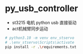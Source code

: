 # py_usb_controller

- st3215 电机 python usb 直接驱动
- act机械臂同步运动


```bash
# python3.10 -m venv env_stservo
# .\env_stservo\Scripts\activate
pip install -r .\requirements.txt
```